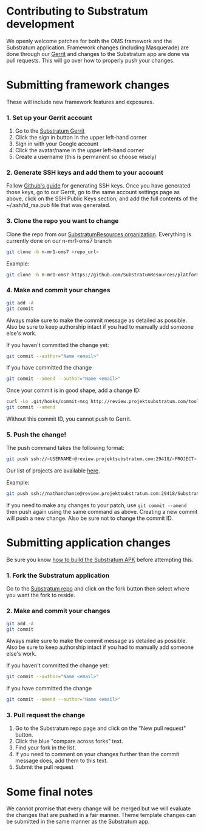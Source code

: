 # Contributing to Substratum development

We openly welcome patches for both the OMS framework and the Substratum application.
Framework changes (including Masquerade) are done through our [Gerrit](http://review.projektsubstratum.com/) and changes
to the Substratum app are done via pull requests. This will go over how to
properly push your changes.

# Submitting framework changes

These will include new framework features and exposures.

### 1. Set up your Gerrit account

1. Go to the [Substratum Gerrit](http://review.projektsubstratum.com/)
2. Click the sign in button in the upper left-hand corner
3. Sign in with your Google account
4. Click the avatar/name in the upper left-hand corner
5. Create a username (this is permanent so choose wisely)

### 2. Generate SSH keys and add them to your account

Follow [Github's guide](https://help.github.com/articles/generating-a-new-ssh-key-and-adding-it-to-the-ssh-agent/) for generating SSH keys. Once you have generated those keys,
go to our Gerrit, go to the same account settings page as above, click on the
SSH Public Keys section, and add the full contents of the ~/.ssh/id_rsa.pub file
that was generated.

### 3. Clone the repo you want to change

Clone the repo from our [SubstratumResources organization](https://github.com/SubstratumResources). Everything is currently
done on our n-mr1-oms7 branch

```bash
git clone -b n-mr1-oms7 <repo_url>
```

Example:
```bash
git clone -b n-mr1-oms7 https://github.com/SubstratumResources/platform_frameworks_base
```

### 4. Make and commit your changes

```bash
git add -A
git commit
```

Always make sure to make the commit message as detailed as possible. Also be sure
to keep authorship intact if you had to manually add someone else's work.

If you haven't committed the change yet:
```bash
git commit --author="Name <email>"
```

If you have committed the change
```bash
git commit --amend --author="Name <email>"
```

Once your commit is in good shape, add a change ID:

```bash
curl -Lo .git/hooks/commit-msg http://review.projektsubstratum.com/tools/hooks/commit-msg
git commit --amend
```

Without this commit ID, you cannot push to Gerrit.

### 5. Push the change!

The push command takes the following format:

```bash
git push ssh://<USERNAME>@review.projektsubstratum.com:29418/<PROJECT> HEAD:refs/for/<BRANCH>
```

Our list of projects are available [here](http://review.projektsubstratum.com/#/admin/projects/).

Example:
```bash
git push ssh://nathanchance@review.projektsubstratum.com:29418/SubstratumResources/platform_frameworks_base HEAD:refs/for/n-mr1-oms7
```

If you need to make any changes to your patch, use `git commit --amend` then push
again using the same command as above. Creating a new commit will push a new
change. Also be sure not to change the commit ID.


# Submitting application changes

Be sure you know [how to build the Substratum APK](BuildingSubstratum.md) before attempting this.

### 1. Fork the Substratum application

Go to the [Substratum repo](https://github.com/nicholaschum/substratum) and click on the fork button then select where you want
the fork to reside.

### 2. Make and commit your changes

```bash
git add -A
git commit
```

Always make sure to make the commit message as detailed as possible. Also be sure
to keep authorship intact if you had to manually add someone else's work.

If you haven't committed the change yet:
```bash
git commit --author="Name <email>"
```

If you have committed the change
```bash
git commit --amend --author="Name <email>"
```

### 3. Pull request the change

1. Go to the Substratum repo page and click on the "New pull request" button.
2. Click the blue "compare across forks" text.
3. Find your fork in the list.
4. If you need to comment on your changes further than the commit message does, add them to this text.
5. Submit the pull request


# Some final notes

We cannot promise that every change will be merged but we will evaluate the changes
that are pushed in a fair manner. Theme template changes can be submitted in the
same manner as the Substratum app.
